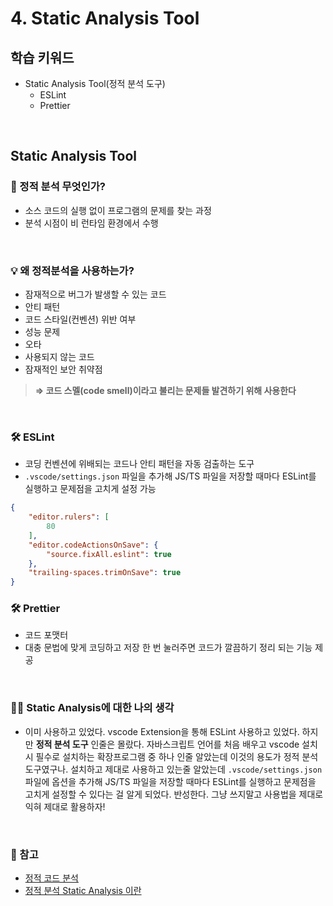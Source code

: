 # 4. Static Analysis Tool

## 학습 키워드

- Static Analysis Tool(정적 분석 도구)
  - ESLint
  - Prettier

<br/>

## Static Analysis Tool

### 📖 정적 분석 무엇인가?

- 소스 코드의 실행 없이 프로그램의 문제를 찾는 과정
- 분석 시점이 비 런타임 환경에서 수행

<br/>

### 💡 왜 정적분석을 사용하는가?

- 잠재적으로 버그가 발생할 수 있는 코드
- 안티 패턴
- 코드 스타일(컨벤션) 위반 여부
- 성능 문제
- 오타
- 사용되지 않는 코드
- 잠재적인 보안 취약점

>__⇒ 코드 스멜(code smell)이라고 불리는 문제들 발견하기 위해 사용한다__

<br/>

### 🛠️ ESLint

- 코딩 컨벤션에 위배되는 코드나 안티 패턴을 자동 검출하는 도구
- `.vscode/settings.json` 파일을 추가해 JS/TS 파일을 저장할 때마다 ESLint를 실행하고 문제점을 고치게 설정 가능

```json
{
    "editor.rulers": [
        80
    ],
    "editor.codeActionsOnSave": {
        "source.fixAll.eslint": true
    },
    "trailing-spaces.trimOnSave": true
}
```

### 🛠️ Prettier

- 코드 포맷터
- 대충 문법에 맞게 코딩하고 저장 한 번 눌러주면 코드가 깔끔하기 정리 되는 기능 제공

<br/>

### ✍🏻 Static Analysis에 대한 나의 생각

- 이미 사용하고 있었다. vscode Extension을 통해 ESLint 사용하고 있었다. 하지만 __정적 분석 도구__ 인줄은 몰랐다. 자바스크립트 언어를 처음 배우고 vscode 설치시 필수로 설치하는 확장프로그램 중 하나 인줄 알았는데 이것의 용도가 정적 분석 도구였구나.
설치하고 제대로 사용하고 있는줄 알았는데 `.vscode/settings.json`파일에 옵션을 추가해 JS/TS 파일을 저장할 때마다 ESLint를 실행하고 문제점을 고치게 설정할 수 있다는 걸 알게 되었다. 반성한다. 그냥 쓰지말고 사용법을 제대로 익혀 제대로 활용하자!

<br/>

### 🔗 참고

- [정적 코드 분석](https://camelsource.tistory.com/58)
- [정적 분석 Static Analysis 이란](https://hudi.blog/static-analysis/)
